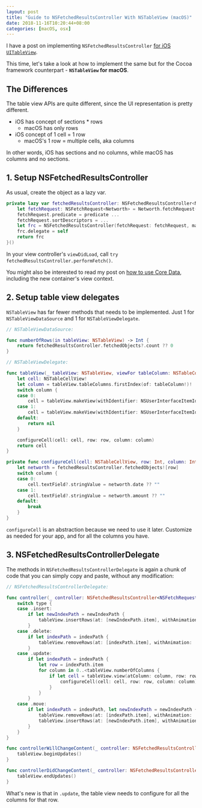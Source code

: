 ```yaml
---
layout: post
title: "Guide to NSFetchedResultsController With NSTableView (macOS)"
date: 2018-11-16T10:20:44+08:00
categories: [macOS, osx]
---
```


I have a post on implementing `NSFetchedResultsController` [for iOS `UITableView`](/2015/10/27/implementing-nsfetchedresultscontroller-in-swift/).

This time, let's take a look at how to implement the same but for the Cocoa framework counterpart - **`NSTableView` for macOS**.

## The Differences

The table view APIs are quite different, since the UI representation is pretty different.

- iOS has concept of sections * rows
  - macOS has only rows
- iOS concept of 1 cell = 1 row
  - macOS's 1 row = multiple cells, aka columns

In other words, iOS has sections and no columns, while macOS has columns and no sections.

## 1. Setup NSFetchedResultsController

As usual, create the object as a lazy var.

```swift
private lazy var fetchedResultsController: NSFetchedResultsController<Networth> = {
    let fetchRequest: NSFetchRequest<Networth> = Networth.fetchRequest()
    fetchRequest.predicate = predicate ...
    fetchRequest.sortDescriptors = ...
    let frc = NSFetchedResultsController(fetchRequest: fetchRequest, managedObjectContext: container.viewContext, sectionNameKeyPath: nil, cacheName: nil)
    frc.delegate = self
    return frc
}()
```

In your view controller's `viewDidLoad`, call `try fetchedResultsController.performFetch()`.

You might also be interested to read my post on [how to use Core Data](/2018/09/01/modern-guide-to-core-data-2018/), including the new container's view context.

## 2. Setup table view delegates

`NSTableView` has far fewer methods that needs to be implemented. Just 1 for `NSTableViewDataSource` and 1 for `NSTableViewDelegate`.

```swift
// NSTableViewDataSource:

func numberOfRows(in tableView: NSTableView) -> Int {
    return fetchedResultsController.fetchedObjects?.count ?? 0
}

// NSTableViewDelegate:

func tableView(_ tableView: NSTableView, viewFor tableColumn: NSTableColumn?, row: Int) -> NSView? {
    let cell: NSTableCellView!
    let column = tableView.tableColumns.firstIndex(of: tableColumn!)!
    switch column {
    case 0:
        cell = tableView.makeView(withIdentifier: NSUserInterfaceItemIdentifier(rawValue: "date"), owner: nil) as? NSTableCellView
    case 1:
        cell = tableView.makeView(withIdentifier: NSUserInterfaceItemIdentifier(rawValue: "amount"), owner: nil) as? NSTableCellView
    default:
        return nil
    }

    configureCell(cell: cell, row: row, column: column)
    return cell
}

private func configureCell(cell: NSTableCellView, row: Int, column: Int) {
    let networth = fetchedResultsController.fetchedObjects![row]
    switch column {
    case 0:
        cell.textField?.stringValue = networth.date ?? ""
    case 1:
        cell.textField?.stringValue = networth.amount ?? ""
    default:
        break
    }
}
```

`configureCell` is an abstraction because we need to use it later. Customize as needed for your app, and for all the columns you have.

## 3. NSFetchedResultsControllerDelegate

The methods in `NSFetchedResultsControllerDelegate` is again a chunk of code that you can simply copy and paste, without any modification:

```swift
// NSFetchedResultsControllerDelegate:

func controller(_ controller: NSFetchedResultsController<NSFetchRequestResult>, didChange anObject: Any, at indexPath: IndexPath?, for type: NSFetchedResultsChangeType, newIndexPath: IndexPath?){
    switch type {
    case .insert:
        if let newIndexPath = newIndexPath {
            tableView.insertRows(at: [newIndexPath.item], withAnimation: .effectFade)
        }
    case .delete:
        if let indexPath = indexPath {
            tableView.removeRows(at: [indexPath.item], withAnimation: .effectFade)
        }
    case .update:
        if let indexPath = indexPath {
            let row = indexPath.item
            for column in 0..<tableView.numberOfColumns {
                if let cell = tableView.view(atColumn: column, row: row, makeIfNecessary: true) as? NSTableCellView {
                    configureCell(cell: cell, row: row, column: column)
                }
            }
        }
    case .move:
        if let indexPath = indexPath, let newIndexPath = newIndexPath {
            tableView.removeRows(at: [indexPath.item], withAnimation: .effectFade)
            tableView.insertRows(at: [newIndexPath.item], withAnimation: .effectFade)
        }
    }
}

func controllerWillChangeContent(_ controller: NSFetchedResultsController<NSFetchRequestResult>) {
    tableView.beginUpdates()
}

func controllerDidChangeContent(_ controller: NSFetchedResultsController<NSFetchRequestResult>) {
    tableView.endUpdates()
}
```

What's new is that in `.update`, the table view needs to configure for all the columns for that row.
